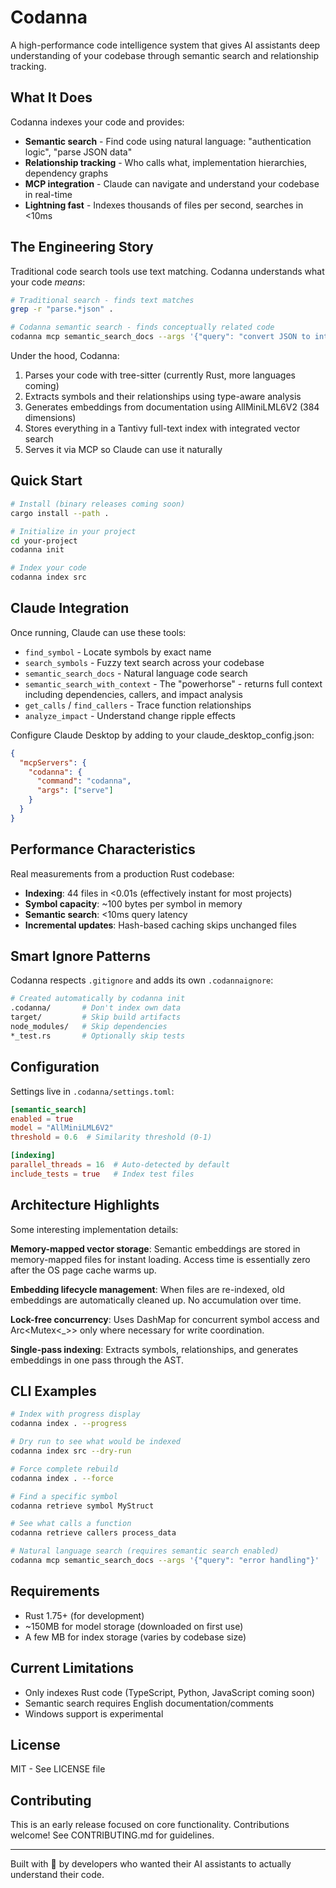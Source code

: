 # Codanna

A high-performance code intelligence system that gives AI assistants deep understanding of your codebase through semantic search and relationship tracking.

## What It Does

Codanna indexes your code and provides:
- **Semantic search** - Find code using natural language: "authentication logic", "parse JSON data"
- **Relationship tracking** - Who calls what, implementation hierarchies, dependency graphs
- **MCP integration** - Claude can navigate and understand your codebase in real-time
- **Lightning fast** - Indexes thousands of files per second, searches in <10ms

## The Engineering Story

Traditional code search tools use text matching. Codanna understands what your code *means*:

```bash
# Traditional search - finds text matches
grep -r "parse.*json" .

# Codanna semantic search - finds conceptually related code
codanna mcp semantic_search_docs --args '{"query": "convert JSON to internal format"}'
```

Under the hood, Codanna:
1. Parses your code with tree-sitter (currently Rust, more languages coming)
2. Extracts symbols and their relationships using type-aware analysis
3. Generates embeddings from documentation using AllMiniLML6V2 (384 dimensions)
4. Stores everything in a Tantivy full-text index with integrated vector search
5. Serves it via MCP so Claude can use it naturally

## Quick Start

```bash
# Install (binary releases coming soon)
cargo install --path .

# Initialize in your project
cd your-project
codanna init

# Index your code
codanna index src

```

## Claude Integration

Once running, Claude can use these tools:

- `find_symbol` - Locate symbols by exact name
- `search_symbols` - Fuzzy text search across your codebase  
- `semantic_search_docs` - Natural language code search
- `semantic_search_with_context` - The "powerhorse" - returns full context including dependencies, callers, and impact analysis
- `get_calls` / `find_callers` - Trace function relationships
- `analyze_impact` - Understand change ripple effects

Configure Claude Desktop by adding to your claude_desktop_config.json:

```json
{
  "mcpServers": {
    "codanna": {
      "command": "codanna",
      "args": ["serve"]
    }
  }
}
```

## Performance Characteristics

Real measurements from a production Rust codebase:
- **Indexing**: 44 files in <0.01s (effectively instant for most projects)
- **Symbol capacity**: ~100 bytes per symbol in memory
- **Semantic search**: <10ms query latency
- **Incremental updates**: Hash-based caching skips unchanged files

## Smart Ignore Patterns

Codanna respects `.gitignore` and adds its own `.codannaignore`:

```bash
# Created automatically by codanna init
.codanna/       # Don't index own data
target/         # Skip build artifacts
node_modules/   # Skip dependencies
*_test.rs       # Optionally skip tests
```

## Configuration

Settings live in `.codanna/settings.toml`:

```toml
[semantic_search]
enabled = true
model = "AllMiniLML6V2"
threshold = 0.6  # Similarity threshold (0-1)

[indexing]
parallel_threads = 16  # Auto-detected by default
include_tests = true   # Index test files
```

## Architecture Highlights

Some interesting implementation details:

**Memory-mapped vector storage**: Semantic embeddings are stored in memory-mapped files for instant loading. Access time is essentially zero after the OS page cache warms up.

**Embedding lifecycle management**: When files are re-indexed, old embeddings are automatically cleaned up. No accumulation over time.

**Lock-free concurrency**: Uses DashMap for concurrent symbol access and Arc<Mutex<_>> only where necessary for write coordination.

**Single-pass indexing**: Extracts symbols, relationships, and generates embeddings in one pass through the AST.

## CLI Examples

```bash
# Index with progress display
codanna index . --progress

# Dry run to see what would be indexed
codanna index src --dry-run

# Force complete rebuild
codanna index . --force

# Find a specific symbol
codanna retrieve symbol MyStruct

# See what calls a function
codanna retrieve callers process_data

# Natural language search (requires semantic search enabled)
codanna mcp semantic_search_docs --args '{"query": "error handling"}'
```

## Requirements

- Rust 1.75+ (for development)
- ~150MB for model storage (downloaded on first use)
- A few MB for index storage (varies by codebase size)

## Current Limitations

- Only indexes Rust code (TypeScript, Python, JavaScript coming soon)
- Semantic search requires English documentation/comments
- Windows support is experimental

## License

MIT - See LICENSE file

## Contributing

This is an early release focused on core functionality. Contributions welcome! See CONTRIBUTING.md for guidelines.

---

Built with 🦀 by developers who wanted their AI assistants to actually understand their code.